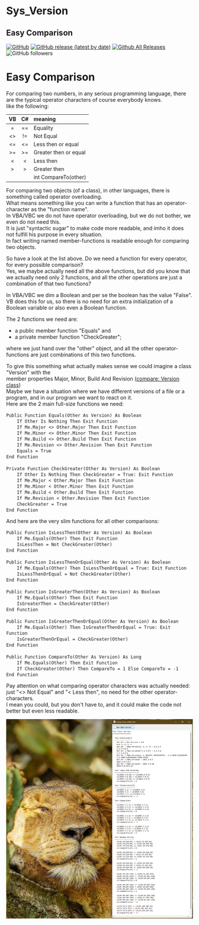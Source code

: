 # Sys_Version  
## Easy Comparison  

[![GitHub](https://img.shields.io/github/license/OlimilO1402/Sys_Version?style=plastic)](https://github.com/OlimilO1402/Sys_Version/blob/master/LICENSE) 
[![GitHub release (latest by date)](https://img.shields.io/github/v/release/OlimilO1402/Sys_Version?style=plastic)](https://github.com/OlimilO1402/Sys_Version/releases/latest)
[![Github All Releases](https://img.shields.io/github/downloads/OlimilO1402/Sys_Version/total.svg)](https://github.com/OlimilO1402/Sys_Version/releases/download/v2025.3.2/Version_v2025.3.2.zip)
![GitHub followers](https://img.shields.io/github/followers/OlimilO1402?style=social)

Easy Comparison  
===============  
  
For comparing two numbers, in any serious programming language, there are the typical operator characters of course everybody knows.  
like the following:  
  
 |  VB   |  C#   |  meaning   
 |:-----:|:-----:|:----------------  
 |  =    |  ==   |  Equality  
 |  \<>  |  !=   |  Not Equal  
 |  \<=  |  \<=  |  Less then or equal  
 |  \>=  |  \>=  |  Greater then or equal  
 |  \<   |  \<   |  Less then  
 |  \>   |  \>   |  Greater then  
 |       |       |  int CompareTo(other)  

For comparing two objects (of a class), in other languages, there is something called operator overloading.  
What means something like you can write a function that has an operator-character as the "function name".  
In VBA/VBC we do not have operator overloading, but we do not bother, we even do not need this.  
It is just "syntactic sugar" to make code more readable, and imho it does not fulfill his purpose in every
situation.  
In fact writing named member-functions is readable enough for comparing two objects.  
  
So have a look at the list above. Do we need a function for every operator, for every possible comparison?  
Yes, we maybe actually need all the above functions, but did you know that we actually need only 2 functions,
and all the other operations are just a combination of that two functions?  
  
In VBA/VBC we dim a Boolean and per se the boolean has the value "False". VB does this for us, so there is no
need for an extra initialization of a Boolean variable or also even a Boolean function.  
  
The 2 functions we need are:
* a public member function "Equals" and  
* a private member function "CheckGreater";  
 
where we just hand over the "other" object, and all the other operator-functions are just combinations of this two functions.  
  
To give this something what actually makes sense we could imagine a class "Version" with the  
member properties Major, Minor, Build And Revision ([compare: Version class](https://learn.microsoft.com/en-us/dotnet/api/system.version?view=net-8.0))  
Maybe we have a situation where we have different versions of a file or a program, and in our program
we want to react on it.  
Here are the 2 main full-size functions we need:  

```vba  
Public Function Equals(Other As Version) As Boolean
    If Other Is Nothing Then Exit Function
    If Me.Major <> Other.Major Then Exit Function
    If Me.Minor <> Other.Minor Then Exit Function
    If Me.Build <> Other.Build Then Exit Function
    If Me.Revision <> Other.Revision Then Exit Function
    Equals = True
End Function

Private Function CheckGreater(Other As Version) As Boolean
    If Other Is Nothing Then CheckGreater = True: Exit Function
    If Me.Major < Other.Major Then Exit Function
    If Me.Minor < Other.Minor Then Exit Function
    If Me.Build < Other.Build Then Exit Function
    If Me.Revision < Other.Revision Then Exit Function
    CheckGreater = True
End Function
```
  
And here are the very slim functions for all other comparisons:  
  
```vba  
Public Function IsLessThen(Other As Version) As Boolean
    If Me.Equals(Other) Then Exit Function
    IsLessThen = Not CheckGreater(Other)
End Function

Public Function IsLessThenOrEqual(Other As Version) As Boolean
    If Me.Equals(Other) Then IsLessThenOrEqual = True: Exit Function
    IsLessThenOrEqual = Not CheckGreater(Other)
End Function

Public Function IsGreaterThen(Other As Version) As Boolean
    If Me.Equals(Other) Then Exit Function
    IsGreaterThen = CheckGreater(Other)
End Function

Public Function IsGreaterThenOrEqual(Other As Version) As Boolean
    If Me.Equals(Other) Then IsGreaterThenOrEqual = True: Exit Function
    IsGreaterThenOrEqual = CheckGreater(Other)
End Function

Public Function CompareTo(Other As Version) As Long
    If Me.Equals(Other) Then Exit Function
    If CheckGreater(Other) Then CompareTo = 1 Else CompareTo = -1
End Function
```  
  
Pay attention on what comparing operator characters was actually needed:  
just "<> Not Equal" and "< Less then", no need for the other operator-characters.  
I mean you could, but you don't have to, and it could make the code not better but even less readable.  
  
![Version Image](Resources/Version.png "Version Image")  
  